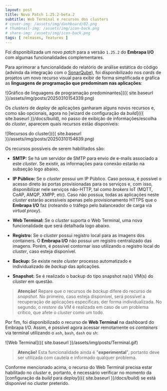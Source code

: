 ```yaml
---
layout: post
title: Novo Patch 1.25.2-beta.2
subtitle: Web Terminal e recursos dos clusters
# cover-img: /assets/img/dashboard/02.png
# thumbnail-img: /assets/img/icon-back.png
# share-img: /assets/img/icon-back.png
tags: [ releases, features ]
---
```


Foi disponibilizada um novo _patch_ para a versão `1.25.2` do **Embrapa I/O** com algumas funcionalidades complementares.

Para aprimorar a funcionalidade do relatório de análise estática do código (advinda da integração com o [SonarQube](https://www.sonarsource.com/products/sonarqube/)), foi disponibilizado nos _cards_ de projetos um novo recurso visual para exibir de forma simplificada e gráfica as **linguagens de programação que predominam nas aplicações**:

![Gráfico de linguagens de programação predominantes]({{ site.baseurl }}/assets/img/posts/20250310154339.png)

Os _clusters_ de _deploy_ de aplicações ganharam alguns novos recursos e, como são opcionais, agora no [wizard de configuração da _build_]({{ site.baseurl }}/docs/build), no passo de exibição de informações/escolha do _cluster_, aparecem quais recursos estão disponíveis:

![Recursos do cluster]({{ site.baseurl }}/assets/img/posts/20250310154639.png)

Os recursos possíveis de serem habilitados são:

- **SMTP:** Se há um servidor de SMTP para envio de e-mails associado a este _cluster_. Se existir, as informações para conexão estarão na subseção logo abaixo.

- **IP Público:** Se o _cluster_ possui um IP Público. Caso possua, é possível o acesso direto às portas provisionadas para os serviços e, com isso, disponibilizar nele serviços não-HTTP, tal como _brokers_ IoT (MQTT, CoAP, AMQP, XMPP, etc). Caso não possua, todas as aplicações neste _cluster_ estarão acessíveis apenas pelo provisionamento HTTPS que o **Embrapa I/O** faz (roteando o tráfego pelo balanceador de carga via _virtual proxy_).

- **Web Terminal:** Se o _cluster_ suporta o Web Terminal, uma nova funcionalidade que será detalhada logo abaixo.

- **Registro:** Se o _cluster_ possui registro local para as imagens dos containers. O **Embrapa I/O** não possui um registro centralizado das imagens. Porém, é possível contornar isso utilizando o registro local do _cluster_, caso esteja disponível.

- **Backup:** Se existe neste _cluster_ processo automatizado e individualizado de _backup_ das aplicações.

- **Snapshot:** Se é realizado o backup do tipo snapshot na(s) VM(s) do _cluster_ em questão.

> **Atenção!** Repare que o recursos de _backup_ difere do recurso de _snapshot_. No primeiro, caso esteja disponível, será possível a recuperação de aplicações específicas, der forma individualizada. No segundo, o _restore_ da VM é realizada em caso de um problema crítico, que afete o _cluster_ como um todo.

Por fim, foi disponibilizado o recurso de **Web Terminal** na dashboard do Embrapa I/O. Assim, é possível agora acessar remotamente os _containers_ via terminal utilizando o `ash`, `bash`, `dash` ou `sh`:

![Web Terminal]({{ site.baseurl }}/assets/img/posts/Terminal.gif)

> **Atenção!** Esta funcionalidade ainda é "**experimental**", portanto deve ser utilizada com cautela e informado qualquer problema.

Conforme mencionado acima, o recurso do Web Terminal precisa estar habilitado no _cluster_ e, portanto, é necessário verificar no momento da [configuração da _build_ para _deploy_]({{ site.baseurl }}/docs/build) se está disponível no cluster preterido.
